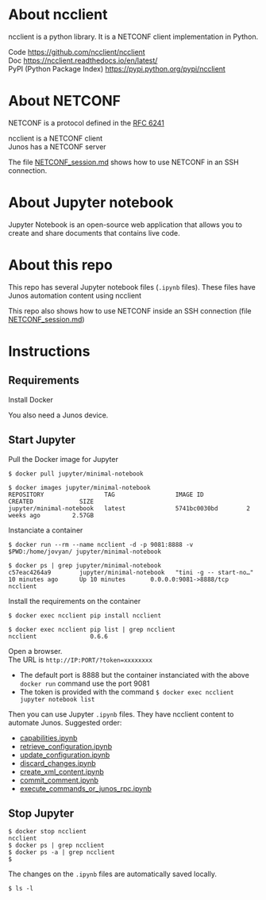 # About ncclient  

ncclient is a python library. It is a NETCONF client implementation in Python.    

Code https://github.com/ncclient/ncclient  
Doc https://ncclient.readthedocs.io/en/latest/  
PyPI (Python Package Index) https://pypi.python.org/pypi/ncclient  

# About NETCONF

NETCONF is a protocol defined in the [RFC 6241](https://tools.ietf.org/html/rfc6241)   

ncclient is a NETCONF client  
Junos has a NETCONF server  

The file [NETCONF_session.md](NETCONF_session.md) shows how to use NETCONF in an SSH connection.  

# About Jupyter notebook

Jupyter Notebook is an open-source web application that allows you to create and share documents that contains live code.

# About this repo 

This repo has several Jupyter notebook files (`.ipynb` files). These files have Junos automation content using ncclient  

This repo also shows how to use NETCONF inside an SSH connection (file [NETCONF_session.md](NETCONF_session.md))

# Instructions 

## Requirements 

Install Docker 

You also need a Junos device.    

## Start Jupyter

Pull the Docker image for Jupyter
```
$ docker pull jupyter/minimal-notebook
```
```
$ docker images jupyter/minimal-notebook
REPOSITORY                 TAG                 IMAGE ID            CREATED             SIZE
jupyter/minimal-notebook   latest              5741bc0030bd        2 weeks ago         2.57GB
```
Instanciate a container 
```
$ docker run --rm --name ncclient -d -p 9081:8888 -v $PWD:/home/jovyan/ jupyter/minimal-notebook
```
```
$ docker ps | grep jupyter/minimal-notebook
c57eac4264a9        jupyter/minimal-notebook   "tini -g -- start-no…"   10 minutes ago      Up 10 minutes       0.0.0.0:9081->8888/tcp                            ncclient
```
Install the requirements on the container 
```
$ docker exec ncclient pip install ncclient
```
```
$ docker exec ncclient pip list | grep ncclient
ncclient               0.6.6
```
Open a browser.  
The URL is `http://IP:PORT/?token=xxxxxxxx`   
- The default port is 8888 but the container instanciated with the above `docker run` command use the port 9081  
- The token is provided with the command `$ docker exec ncclient jupyter notebook list`

Then you can use Jupyter `.ipynb` files. They have ncclient content to automate Junos.  Suggested order: 
- [capabilities.ipynb](capabilities.ipynb)     
- [retrieve_configuration.ipynb](retrieve_configuration.ipynb)
- [update_configuration.ipynb](update_configuration.ipynb)
- [discard_changes.ipynb](discard_changes.ipynb)
- [create_xml_content.ipynb](create_xml_content.ipynb)
- [commit_comment.ipynb](commit_comment.ipynb)
- [execute_commands_or_junos_rpc.ipynb](execute_commands_or_junos_rpc.ipynb)

## Stop Jupyter 

```
$ docker stop ncclient
ncclient
$ docker ps | grep ncclient
$ docker ps -a | grep ncclient
$ 
```
The changes on the `.ipynb` files are automatically saved locally.  
```
$ ls -l
```
